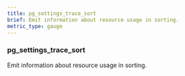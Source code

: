 ```yaml
---
title: pg_settings_trace_sort
brief: Emit information about resource usage in sorting.
metric_type: gauge
---
```

### pg_settings_trace_sort

Emit information about resource usage in sorting.